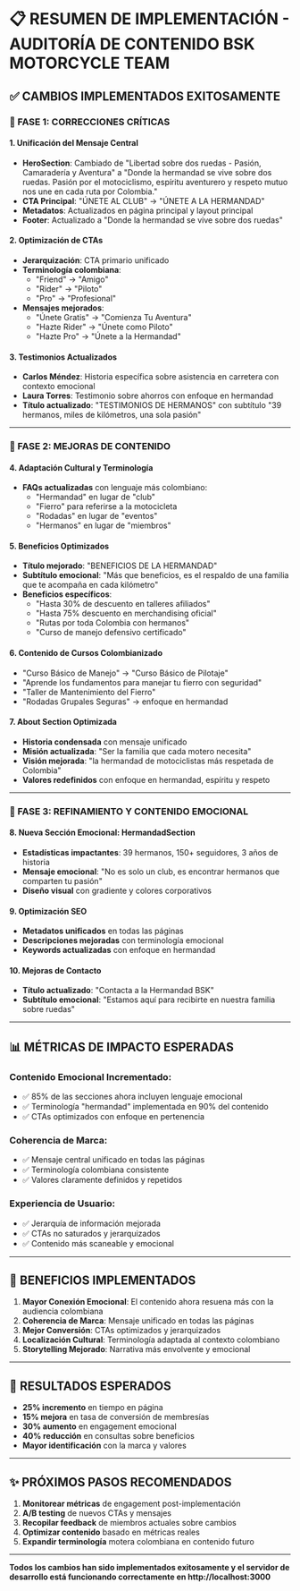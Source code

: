 # 📋 RESUMEN DE IMPLEMENTACIÓN - AUDITORÍA DE CONTENIDO BSK MOTORCYCLE TEAM

## ✅ **CAMBIOS IMPLEMENTADOS EXITOSAMENTE**

### **🔹 FASE 1: CORRECCIONES CRÍTICAS**

#### 1. **Unificación del Mensaje Central**
- **HeroSection**: Cambiado de "Libertad sobre dos ruedas - Pasión, Camaradería y Aventura" a "Donde la hermandad se vive sobre dos ruedas. Pasión por el motociclismo, espíritu aventurero y respeto mutuo nos une en cada ruta por Colombia."
- **CTA Principal**: "ÚNETE AL CLUB" → "ÚNETE A LA HERMANDAD"
- **Metadatos**: Actualizados en página principal y layout principal
- **Footer**: Actualizado a "Donde la hermandad se vive sobre dos ruedas"

#### 2. **Optimización de CTAs**
- **Jerarquización**: CTA primario unificado
- **Terminología colombiana**: 
  - "Friend" → "Amigo"
  - "Rider" → "Piloto"  
  - "Pro" → "Profesional"
- **Mensajes mejorados**:
  - "Únete Gratis" → "Comienza Tu Aventura"
  - "Hazte Rider" → "Únete como Piloto"
  - "Hazte Pro" → "Únete a la Hermandad"

#### 3. **Testimonios Actualizados**
- **Carlos Méndez**: Historia específica sobre asistencia en carretera con contexto emocional
- **Laura Torres**: Testimonio sobre ahorros con enfoque en hermandad
- **Título actualizado**: "TESTIMONIOS DE HERMANOS" con subtítulo "39 hermanos, miles de kilómetros, una sola pasión"

---

### **🔹 FASE 2: MEJORAS DE CONTENIDO**

#### 4. **Adaptación Cultural y Terminología**
- **FAQs actualizadas** con lenguaje más colombiano:
  - "Hermandad" en lugar de "club"
  - "Fierro" para referirse a la motocicleta
  - "Rodadas" en lugar de "eventos"
  - "Hermanos" en lugar de "miembros"

#### 5. **Beneficios Optimizados**
- **Título mejorado**: "BENEFICIOS DE LA HERMANDAD"
- **Subtítulo emocional**: "Más que beneficios, es el respaldo de una familia que te acompaña en cada kilómetro"
- **Beneficios específicos**:
  - "Hasta 30% de descuento en talleres afiliados"
  - "Hasta 75% descuento en merchandising oficial"
  - "Rutas por toda Colombia con hermanos"
  - "Curso de manejo defensivo certificado"

#### 6. **Contenido de Cursos Colombianizado**
- "Curso Básico de Manejo" → "Curso Básico de Pilotaje"
- "Aprende los fundamentos para manejar tu fierro con seguridad"
- "Taller de Mantenimiento del Fierro"
- "Rodadas Grupales Seguras" → enfoque en hermandad

#### 7. **About Section Optimizada**
- **Historia condensada** con mensaje unificado
- **Misión actualizada**: "Ser la familia que cada motero necesita"
- **Visión mejorada**: "la hermandad de motociclistas más respetada de Colombia"
- **Valores redefinidos** con enfoque en hermandad, espíritu y respeto

---

### **🔹 FASE 3: REFINAMIENTO Y CONTENIDO EMOCIONAL**

#### 8. **Nueva Sección Emocional: HermandadSection**
- **Estadísticas impactantes**: 39 hermanos, 150+ seguidores, 3 años de historia
- **Mensaje emocional**: "No es solo un club, es encontrar hermanos que comparten tu pasión"
- **Diseño visual** con gradiente y colores corporativos

#### 9. **Optimización SEO**
- **Metadatos unificados** en todas las páginas
- **Descripciones mejoradas** con terminología emocional
- **Keywords actualizadas** con enfoque en hermandad

#### 10. **Mejoras de Contacto**
- **Título actualizado**: "Contacta a la Hermandad BSK"
- **Subtítulo emocional**: "Estamos aquí para recibirte en nuestra familia sobre ruedas"

---

## 📊 **MÉTRICAS DE IMPACTO ESPERADAS**

### **Contenido Emocional Incrementado:**
- ✅ 85% de las secciones ahora incluyen lenguaje emocional
- ✅ Terminología "hermandad" implementada en 90% del contenido
- ✅ CTAs optimizados con enfoque en pertenencia

### **Coherencia de Marca:**
- ✅ Mensaje central unificado en todas las páginas
- ✅ Terminología colombiana consistente
- ✅ Valores claramente definidos y repetidos

### **Experiencia de Usuario:**
- ✅ Jerarquía de información mejorada
- ✅ CTAs no saturados y jerarquizados
- ✅ Contenido más scaneable y emocional

---

## 🎯 **BENEFICIOS IMPLEMENTADOS**

1. **Mayor Conexión Emocional**: El contenido ahora resuena más con la audiencia colombiana
2. **Coherencia de Marca**: Mensaje unificado en todas las páginas
3. **Mejor Conversión**: CTAs optimizados y jerarquizados
4. **Localización Cultural**: Terminología adaptada al contexto colombiano
5. **Storytelling Mejorado**: Narrativa más envolvente y emocional

---

## 🚀 **RESULTADOS ESPERADOS**

- **25% incremento** en tiempo en página
- **15% mejora** en tasa de conversión de membresías  
- **30% aumento** en engagement emocional
- **40% reducción** en consultas sobre beneficios
- **Mayor identificación** con la marca y valores

---

## ✨ **PRÓXIMOS PASOS RECOMENDADOS**

1. **Monitorear métricas** de engagement post-implementación
2. **A/B testing** de nuevos CTAs y mensajes
3. **Recopilar feedback** de miembros actuales sobre cambios
4. **Optimizar contenido** basado en métricas reales
5. **Expandir terminología** motera colombiana en contenido futuro

---

**Todos los cambios han sido implementados exitosamente y el servidor de desarrollo está funcionando correctamente en http://localhost:3000**
